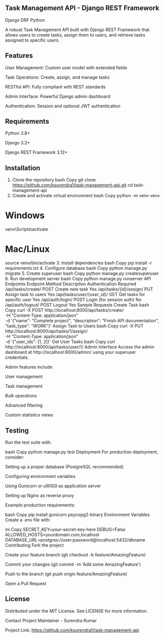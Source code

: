 ## Task Management API - Django REST Framework
Django
DRF
Python

A robust Task Management API built with Django REST Framework that allows users to create tasks, assign them to users, and retrieve tasks assigned to specific users.

## Features
User Management: Custom user model with extended fields

Task Operations: Create, assign, and manage tasks

RESTful API: Fully compliant with REST standards

Admin Interface: Powerful Django admin dashboard

Authentication: Session and optional JWT authentication

## Requirements
Python 3.8+

Django 3.2+

Django REST Framework 3.12+

## Installation
1. Clone the repository
bash
Copy
git clone https://github.com/ksurendra1/task-management-api.git
cd task-management-api
2. Create and activate virtual environment
bash
Copy
python -m venv venv
# Windows
venv\Scripts\activate
# Mac/Linux
source venv/bin/activate
3. Install dependencies
bash
Copy
pip install -r requirements.txt
4. Configure database
bash
Copy
python manage.py migrate
5. Create superuser
bash
Copy
python manage.py createsuperuser
6. Run development server
bash
Copy
python manage.py runserver
API Endpoints
Endpoint	Method	Description	Authentication Required
/api/tasks/create/	POST	Create new task	Yes
/api/tasks/{id}/assign/	PUT	Assign task to users	Yes
/api/tasks/user/{user_id}/	GET	Get tasks for specific user	Yes
/api/auth/login/	POST	Login (for session auth)	No
/api/auth/logout/	POST	Logout	Yes
Sample Requests
Create Task
bash
Copy
curl -X POST http://localhost:8000/api/tasks/create/ \
  -H "Content-Type: application/json" \
  -d '{"name": "Complete project", "description": "Finish API documentation", "task_type": "WORK"}'
Assign Task to Users
bash
Copy
curl -X PUT http://localhost:8000/api/tasks/1/assign/ \
  -H "Content-Type: application/json" \
  -d '{"user_ids": [1, 2]}'
Get User Tasks
bash
Copy
curl http://localhost:8000/api/tasks/user/1/
Admin Interface
Access the admin dashboard at http://localhost:8000/admin/ using your superuser credentials.

Admin features include:

User management

Task management

Bulk operations

Advanced filtering

Custom statistics views

## Testing
Run the test suite with:

bash
Copy
python manage.py test
Deployment
For production deployment, consider:

Setting up a proper database (PostgreSQL recommended)

Configuring environment variables

Using Gunicorn or uWSGI as application server

Setting up Nginx as reverse proxy

Example production requirements:

bash
Copy
pip install gunicorn psycopg2-binary
Environment Variables
Create a .env file with:

ini
Copy
SECRET_KEY=your-secret-key-here
DEBUG=False
ALLOWED_HOSTS=yourdomain.com,localhost
DATABASE_URL=postgres://user:password@localhost:5432/dbname
Contributing
Fork the project

Create your feature branch (git checkout -b feature/AmazingFeature)

Commit your changes (git commit -m 'Add some AmazingFeature')

Push to the branch (git push origin feature/AmazingFeature)

Open a Pull Request

## License
Distributed under the MIT License. See LICENSE for more information.

Contact
Project Maintainer - Surendra Kumar

Project Link: https://github.com/ksurendra1/task-management-api
